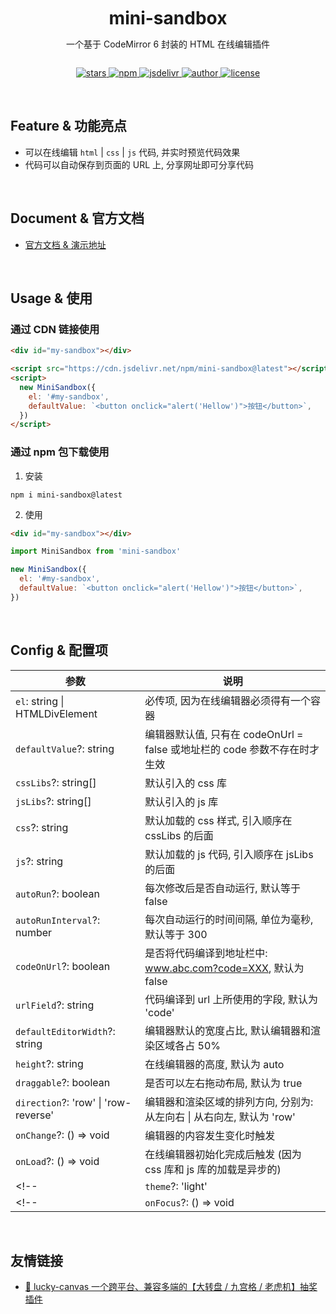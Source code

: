 
<div align="center" style="display: flex; flex-direction: column; align-items: center;">
  <h1 style="margin: 10px 0 0">mini-sandbox</h1>
  <p>一个基于 CodeMirror 6 封装的 HTML 在线编辑插件</p>
  <p>
    <a href="https://github.com/buuing/mini-sandbox/stargazers" target="_black">
      <img src="https://img.shields.io/github/stars/buuing/mini-sandbox?color=%236a90e1&logo=github&style=flat-square" alt="stars" />
    </a>
    <a href="https://www.npmjs.com/package/mini-sandbox" target="_black">
      <img src="https://img.shields.io/npm/dm/mini-sandbox?color=%23ffba15&logo=npm&style=flat-square" alt="npm" />
    </a>
    <a href="https://www.jsdelivr.com/package/npm/mini-sandbox" target="_black">
      <img src="https://data.jsdelivr.com/v1/package/npm/mini-sandbox/badge" alt="jsdelivr" />
    </a>
    <a href="https://github.com/buuing" target="_black">
      <img src="https://img.shields.io/badge/Author-%20buuing%20-6a90e1.svg?&logo=github&style=flat-square" alt="author" />
    </a>
    <a href="https://github.com/buuing/mini-sandbox/blob/master/LICENSE" target="_black">
      <img src="https://img.shields.io/github/license/buuing/mini-sandbox?color=%236a90e1&logo=github&style=flat-square" alt="license" />
    </a>
  </p>
</div>

<br />

## Feature & 功能亮点

- 可以在线编辑 `html` | `css` | `js` 代码, 并实时预览代码效果
- 代码可以自动保存到页面的 URL 上, 分享网址即可分享代码

<br />

## Document & 官方文档

- [官方文档 & 演示地址](https://buuing.github.io/mini-sandbox)

<br />

## Usage & 使用

### 通过 CDN 链接使用

```html
<div id="my-sandbox"></div>

<script src="https://cdn.jsdelivr.net/npm/mini-sandbox@latest"></script>
<script>
  new MiniSandbox({
    el: '#my-sandbox',
    defaultValue: `<button onclick="alert('Hellow')">按钮</button>`,
  })
</script>
```

### 通过 npm 包下载使用

1. 安装

```shell
npm i mini-sandbox@latest
```

2. 使用

```html
<div id="my-sandbox"></div>
```

```js
import MiniSandbox from 'mini-sandbox'

new MiniSandbox({
  el: '#my-sandbox',
  defaultValue: `<button onclick="alert('Hellow')">按钮</button>`,
})
```

<br />

## Config & 配置项

| 参数 | 说明 |
| - | - |
| `el`: string \| HTMLDivElement | 必传项, 因为在线编辑器必须得有一个容器 |
| `defaultValue`?: string | 编辑器默认值, 只有在 codeOnUrl = false 或地址栏的 code 参数不存在时才生效 |
| `cssLibs`?: string[] | 默认引入的 css 库 |
| `jsLibs`?: string[] | 默认引入的 js 库 |
| `css`?: string | 默认加载的 css 样式, 引入顺序在 cssLibs 的后面 |
| `js`?: string | 默认加载的 js 代码, 引入顺序在 jsLibs 的后面 |
| `autoRun`?: boolean | 每次修改后是否自动运行, 默认等于 false |
| `autoRunInterval`?: number | 每次自动运行的时间间隔, 单位为毫秒, 默认等于 300 |
| `codeOnUrl`?: boolean | 是否将代码编译到地址栏中: www.abc.com?code=XXX, 默认为 false |
| `urlField`?: string | 代码编译到 url 上所使用的字段, 默认为 'code' |
| `defaultEditorWidth`?: string | 编辑器默认的宽度占比, 默认编辑器和渲染区域各占 50% |
| `height`?: string | 在线编辑器的高度, 默认为 auto |
| `draggable`?: boolean | 是否可以左右拖动布局, 默认为 true |
| `direction`?: 'row' \| 'row-reverse' | 编辑器和渲染区域的排列方向, 分别为: 从左向右 \| 从右向左, 默认为 'row' |
| `onChange`?: () => void | 编辑器的内容发生变化时触发 |
| `onLoad`?: () => void | 在线编辑器初始化完成后触发 (因为 css 库和 js 库的加载是异步的) |
<!-- | `theme`?: 'light' | 'dark' | 当前主题色, 默认等于 'light' | -->
<!-- | `onFocus`?: () => void | 编辑器获得焦点后触发 | -->

<br />

## 友情链接

- [🎁 lucky-canvas 一个跨平台、兼容多端的【大转盘 / 九宫格 / 老虎机】抽奖插件](https://github.com/LuckDraw/lucky-canvas)

<br />
